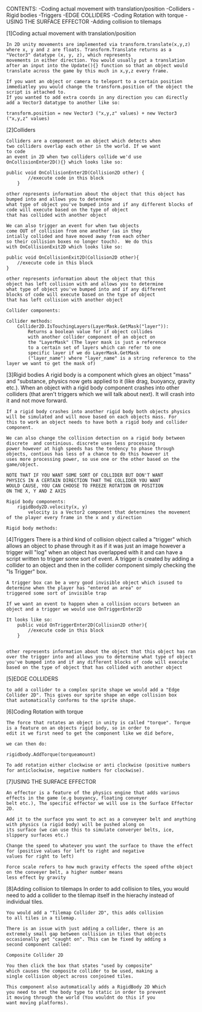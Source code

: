 CONTENTS:
    -Coding actual movement with translation/position
    -Colliders
    -Rigid bodies
    -Triggers
    -EDGE COLLIDERS
    -Coding Rotation with torque
    -USING THE SURFACE EFFECTOR
    -Adding collision to tilemaps

[1]Coding actual movement with translation/position
    
    In 2D unity movements are implemented via transform.translate(x,y,z) where x, y and z are floats. Transform.Translate returns as a "Vector3" datatype (x, y, z), which represents 
    movements in either direction. You would usually put a translation after an input into the Update(){} function so that an object would translate across the game by this much in x,y,z every frame. 
    
    If you want an object or camera to teleport to a certain position immediatley you would change the transform.position of the object the script is attached to.
    If you wanted to add extra coords in any direction you can directly add a Vector3 datatype to another like so:

    transform.position = new Vector3 ("x,y,z" values) + new Vector3 ("x,y,z" values)

[2]Colliders

    Colliders are a component on an object which detects when 
    two colliders overlap each other in the world. If we want 
    to code 
    an event in 2D when two colliders collide we'd use 
    OnCollisionEnter2D(){} which looks like so:

    public void OnCollisionEnter2D(Collision2D other) {
            //execute code in this block
        }

    other represents information about the object that this object has bumped into and allows you to determine
    what type of object you've bumped into and if any different blocks of code will execute based on the type of object
    that has collided with another object

    We can also trigger an event for when two objects
    come OUT of collision from one another (as in they
    intially collided and have moved away from each other
    so their collision boxes no longer touch).  We do this
    with OnCollisionExit2D which looks like so:

    public void OnCollisionExit2D(Collision2D other){
        //execute code in this block
    }

    other represents information about the object that this 
    object has left collision with and allows you to determine
    what type of object you've bumped into and if any different 
    blocks of code will execute based on the type of object
    that has left collision with another object

    Collider components:

    Collider methods:                
        Collider2D.IsTouchingLayers(LayerMask.GetMask("layer")):
            Returns a boolean value for if object collides
            with another collider component of an object on
            the "LayerMask" (The layer mask is just a reference
            to a certain set of layers which can refer to one
            specific layer if we do LayerMask.GetMask
            ("layer_name") where "layer_name" is a string reference to the layer we want to get the mask of)

[3]Rigid bodies
    A rigid body is a component which gives an object "mass" and "substance, physics now gets applied to it (like drag, buoyancy, gravity etc.).
    When an object with a rigid body component crashes into other colliders (that aren't triggers which we will talk about next). It will crash
    into it and not move forward. 

    If a rigid body crashes into another rigid body both objects physics will be simulated and will move based on each objects mass. For
    this to work an object needs to have both a rigid body and collider component.

    We can also change the collision detection on a rigid body between discrete  and continious. discrete uses less processing 
    power however at high speeds has the tendency to phase through objects, contious has less of a chance to do this however it 
    uses more processing power, so use one or the other based on the game/object.

    NOTE THAT IF YOU WANT SOME SORT OF COLLIDER BUT DON'T WANT 
    PHYSICS IN A CERTAIN DIRECTION THAT THE COLLIDER YOU WANT 
    WOULD CAUSE, YOU CAN CHOOSE TO FREEZE ROTATION OR POSITION 
    ON THE X, Y AND Z AXIS

    Rigid body components:
        rigidBody2D.velocity(x, y)
            velocity is a Vector2 component that determines the movement of the player every frame in the x and y direction
    
    Rigid body methods:


[4]Triggers
    There is a third kind of collision object called a "trigger" which allows an object to phase through it as if it was just an 
    image however a trigger will "log" when an object has overlapped with it and can have a script written to trigger 
    some sort of event. A trigger is created by adding a collider to an object and then in the collider component simply checking 
    the "Is Trigger" box.

    A trigger box can be a very good invisible object which isused to determine when the player has "entered an area" or
    triggered some sort of invisible trap

    If we want an event to happen when a collision occurs between an object and a trigger we would use OnTriggerEnter2D
    
    It looks like so:
        public void OnTriggerEnter2D(Collision2D other){
            //execute code in this block
        }

    
    other represents information about the object that this object has ran over the trigger into and allows you to determine what type of object 
    you've bumped into and if any different blocks of code will execute based on the type of object that has collided with another object

[5]EDGE COLLIDERS

    to add a collider to a complex sprite shape we would add a "Edge Collider 2D". This gives our sprite shape an edge collision box 
    that automatically conforms to the sprite shape.


[6]Coding Rotation with torque

    The force that rotates an object in unity is called "torque". Torque is a feature on an objects rigid body, so in order to
    edit it we first need to get the component like we did before,
    
    we can then do: 

    rigidbody.AddTorque(torqueamount)

    To add rotation either clockwise or anti clockwise (positive numbers for anticlockwise, negative numbers for clockwise).

[7]USING THE SURFACE EFFECTOR

    An effector is a feature of the physics engine that adds various effects in the game (e.g buoyancy, floating conveyer 
    belt etc.), The specific effector we will use is the Surface Effector 2D. 

    Add it to the surface you want to act as a conveyeer belt and anything with physics (a rigid body) will be pushed along on 
    its surface (we can use this to simulate converyer belts, ice, slippery surfaces etc.)

    Change the speed to whatever you want the surface to thave the effect for (positive values for left to right and negative 
    values for right to left)

    Force scale refers to how much gravity effects the speed ofthe object on the conveyer belt, a higher number means
    less effect by gravity

[8]Adding collision to tilemaps
    In order to add collision to tiles, you would need to add a 
    collider to the tilemap itself in the hierachy instead of 
    individual tiles.

    You would add a "Tilemap Collider 2D", this adds collision 
    to all tiles in a tilemap.

    There is an issue with just adding a collider, there is an 
    extremely small gap between collision in tiles that objects 
    occasionally get "caught on". This can be fixed by adding a 
    second component called:

    Composite Collider 2D

    You then click the box that states "used by composite" 
    which causes the composite collider to be used, making a 
    single collision object across conjoined tiles.

    This component also automatically adds a RigidBody 2D Which 
    you need to set the body type to static in order to prevent 
    it moving through the world (You wouldnt do this if you 
    want moving platforms).

